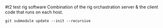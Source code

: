 #t2 test rig software
Combination of the rig orchastration server & the client code that runs on each host.

```
git submodule update --init --recursive
```
